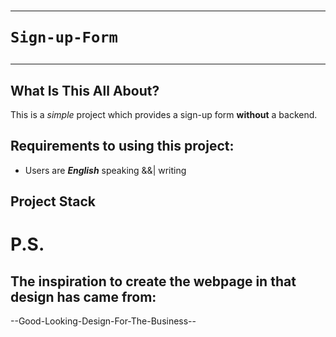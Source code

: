 # <hr>`Sign-up-Form`<hr>
## What Is This All About?
This is a <i>simple</i> project which provides a sign-up form <b>without</b> a backend.

## Requirements to using this project:
- Users are <b><i>English</i></b> speaking &&| writing

## Project Stack


# P.S.
## The inspiration to create the webpage in that design has came from:
--Good-Looking-Design-For-The-Business-- 
